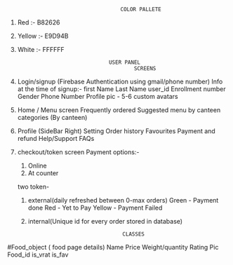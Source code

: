 										COLOR PALLETE
1) Red :- B82626
2) Yellow :- E9D94B
3) White :- FFFFFF

   									USER PANEL
    										SCREENS
1) Login/signup (Firebase Authentication using gmail/phone number)
   Info at the time of signup:-
   first Name
   Last Name
   user_id
   Enrollment number
   Gender
   Phone Number
   Profile pic - 5-6 custom avatars


2) Home / Menu screen
   Frequently ordered
   Suggested menu by canteen
   categories (By canteen)


3) Profile (SideBar Right)
   Setting
   Order history
   Favourites
   Payment and refund
   Help/Support
   FAQs


4) checkout/token screen
   Payment options:-
   1) Online
   2) At counter

   two token-
   1) external(daily refreshed between 0-max orders)
   Green - Payment done
   Red - Yet to Pay
   Yellow - Payment Failed
   2) internal(Unique id for every order stored in database)



										CLASSES
#Food_object ( food page details)
Name
Price
Weight/quantity
Rating
Pic
Food_id
is_vrat
is_fav
